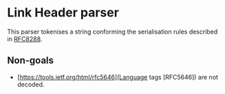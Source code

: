 # Link Header parser

This parser tokenises a string conforming the serialisation rules described in
[RFC8288](https://tools.ietf.org/html/rfc8288).


## Non-goals

* [https://tools.ietf.org/html/rfc5646](Language tags [RFC5646]) are not decoded.
